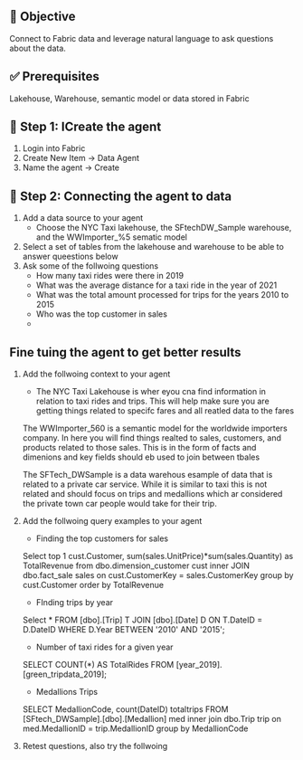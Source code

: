 
## 🎯 Objective

Connect to Fabric data and leverage natural language to ask questions about the data.

## ✅ Prerequisites

Lakehouse, Warehouse, semantic model or data stored in Fabric

## 🔌 Step 1: ICreate the agent

1. Login into Fabric
2. Create New Item -> Data Agent
3. Name the agent -> Create

## 🔗 Step 2: Connecting the agent to data
1. Add a data source to your agent
    - Choose the NYC Taxi lakehouse, the SFtechDW_Sample warehouse, and the WWImporter_%5 sematic model
2. Select a set of tables from the lakehouse and warehouse to be able to answer queestions below
3. Ask some of the follwoing questions
    - How many taxi rides were there in 2019
    - What was the average distance for a taxi ride in the year of 2021
    - What was the total amount processed for trips for the years 2010 to 2015
    - Who was the top customer in sales
    - 

## Fine tuing the agent to get better results

1. Add the follwoing context to your agent
    - The NYC Taxi Lakehouse is wher eyou cna find information in relation to taxi rides and trips. This will help make sure you are getting things related to specifc fares and all reatled data to the fares

    The WWImporter_560 is a semantic model for the worldwide importers company. In here you will find things realted to sales, customers, and products related to those sales. This is in the form of facts and dimenions and key fields should eb used to join between tbales

    The SFTech_DWSample is a data warehous esample of data that is related to a private car service. While it is similar to taxi this is not related and should focus on trips and medallions which ar considered the private town car people would take for their trip.
2. Add the follwoing query examples to your agent
    - Finding the top customers for sales
    
    Select top 1 cust.Customer, sum(sales.UnitPrice)*sum(sales.Quantity) as TotalRevenue from 
dbo.dimension_customer cust
inner JOIN
dbo.fact_sale sales 
on cust.CustomerKey = sales.CustomerKey
group by cust.Customer
order by TotalRevenue

    - FInding trips by year
    
    Select *  FROM [dbo].[Trip] T
JOIN [dbo].[Date] D ON T.DateID = D.DateID
WHERE D.Year BETWEEN '2010' AND '2015';
    - Number of taxi rides for a given year

    SELECT COUNT(*) AS TotalRides
FROM [year_2019].[green_tripdata_2019];

    - Medallions Trips

    SELECT MedallionCode, count(DateID) totaltrips
FROM [SFtech_DWSample].[dbo].[Medallion] med
inner join dbo.Trip trip 
on med.MedallionID = trip.MedallionID
group by MedallionCode

3. Retest questions, also try the follwoing
